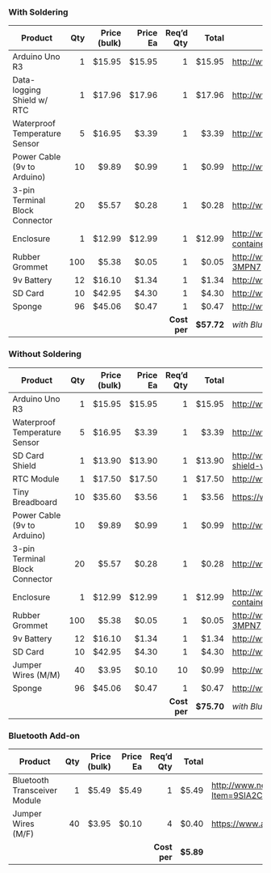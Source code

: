 ### With Soldering
|Product|Qty|Price (bulk)|Price Ea|Req’d Qty|Total|Link|
|---|--:|--:|--:|--:|--:|---|
|Arduino Uno R3|1|$15.95|$15.95|1|$15.95|http://www.amazon.com/dp/B00CW3R0BA|
|Data-logging Shield w/ RTC|1|$17.96|$17.96|1|$17.96|http://www.adafruit.com/products/1141|
|Waterproof Temperature Sensor|5|$16.95|$3.39|1|$3.39|http://www.amazon.com/dp/B00KUNKR3M|
|Power Cable (9v to Arduino)|10|$9.89|$0.99|1|$0.99|http://www.amazon.com/dp/B00BVVHCKI|
|3-pin Terminal Block Connector|20|$5.57|$0.28|1|$0.28|http://www.amazon.com/dp/B00NWFJ8O4|
|Enclosure|1|$12.99|$12.99|1|$12.99|http://www.coleman.com/product/watertight-container-small/2000016543|
|Rubber Grommet|100|$5.38|$0.05|1|$0.05|http://www.grainger.com/product/Grommet-3MPN7|
|9v Battery|12|$16.10|$1.34|1|$1.34|http://www.amazon.com/dp/B002UGVWA4|
|SD Card|10|$42.95|$4.30|1|$4.30|http://www.amazon.com/dp/B00JYE81M2|
|Sponge|96|$45.06|$0.47|1|$0.47|http://www.amazon.com/dp/B001E6J39I|
|||||**Cost per**|**$57.72**|_with Bluetooth: $63.60_|

### Without Soldering
|Product|Qty|Price (bulk)|Price Ea|Req’d Qty|Total|Link|
|---|--:|--:|--:|--:|--:|---|
|Arduino Uno R3|1|$15.95|$15.95|1|$15.95|http://www.amazon.com/dp/B00CW3R0BA|
|Waterproof Temperature Sensor|5|$16.95|$3.39|1|$3.39|http://www.amazon.com/dp/B00KUNKR3M|
|SD Card Shield|1|$13.90|$13.90|1|$13.90|http://www.seeedstudio.com/depot/sd-card-shield-v40-p-1381.html|
|RTC Module|1|$17.50|$17.50|1|$17.50|http://www.adafruit.com/product/255|
|Tiny Breadboard|10|$35.60|$3.56|1|$3.56|https://www.sparkfun.com/products/12047|
|Power Cable (9v to Arduino)|10|$9.89|$0.99|1|$0.99|http://www.amazon.com/dp/B00BVVHCKI|
|3-pin Terminal Block Connector|20|$5.57|$0.28|1|$0.28|http://www.amazon.com/dp/B00NWFJ8O4|
|Enclosure|1|$12.99|$12.99|1|$12.99|http://www.coleman.com/product/watertight-container-small/2000016543|
|Rubber Grommet|100|$5.38|$0.05|1|$0.05|http://www.grainger.com/product/Grommet-3MPN7|
|9v Battery|12|$16.10|$1.34|1|$1.34|http://www.amazon.com/dp/B002UGVWA4|
|SD Card|10|$42.95|$4.30|1|$4.30|http://www.amazon.com/dp/B00JYE81M2|
|Jumper Wires (M/M)|40|$3.95|$0.10|10|$0.99|http://www.adafruit.com/products/758|
|Sponge|96|$45.06|$0.47|1|$0.47|http://www.amazon.com/dp/B001E6J39I|
|||||**Cost per**|**$75.70**|_with Bluetooth: $81.59_|

### Bluetooth Add-on
|Product|Qty|Price (bulk)|Price Ea|Req’d Qty|Total|Link|
|---|--:|--:|--:|--:|--:|---|
|Bluetooth Transceiver Module|1|$5.49|$5.49|1|$5.49|http://www.newegg.com/Product/Product.aspx?Item=9SIA2C50Y31529|
|Jumper Wires (M/F)|40|$3.95|$0.10|4|$0.40|https://www.adafruit.com/products/826|
|||||**Cost per**|**$5.89**||
